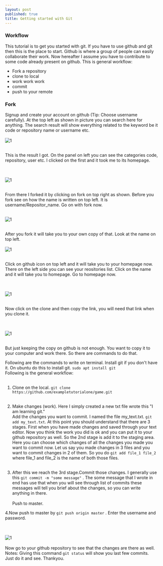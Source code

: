 ```yaml
---
layout: post
published: true
title: Getting started with Git
---
```


### Workflow
This tutorial is to get you started with git. If you have to use github and git then this is the place to start. Github is where a group of people can easily collaborate their work. Now hereafter I assume you have to contribute to some code already present on github. This is general workflow:
<ul><li>Fork a repository</li><li>clone to local</li><li>work work work</li><li>commit</li><li>push to your remote</li></ul>

### Fork
Signup and create your account on github (Tip: Choose username carefully).
At the top left as shown in picture you can search here for anything. The search result will show everything related to the keyword be it code or repository name or username etc.<br/><br/>
![1](/img/1.gif)<br/><br/>

This is the result I got. On the panel on left you can see the categories code, repository, user etc. I clicked on the first and it took me to its homepage.

<br/> <br/>![1](/img/2.gif)<br/><br/>

From there I forked it by clicking on fork on top right as shown. Before you fork see on how the name is written on top left. It is username/Repositor_name. Go on with fork now.<br/><br/>

![1](/img/3.gif)<br/><br/>

After you fork it will take you to your own copy of that. Look at the name on top left. <br/><br/>![1](/img/4.gif)<br/><br/>

Click on github icon on top left and it will take you to your homepage now. There on the left side you can see your reositories list. Click on the name and it will take you to homepage. Go to homepage now.

<br/><br/>![1](/img/5.gif)<br/><br/>

Now click on the clone and then copy the link, you will need that link when you clone it.

<br/><br/>![1](/img/6.gif)<br/><br/>

 But just keeping the copy on github is not enough. You want to copy it to your computer and work there. So there are commands to do that.
 
 Following are the commands to write on terminal. Install git if you don't have it. On ubuntu do this to install git.
 `sudo apt install git`<br/>
 Following is the general workflow:<br/><br/>
 
 
1. Clone  on the local. 
  `git clone https://github.com/exampletutorialone/game.git`
  <br/><br/>
  
  2. Make changes (work). Here I simply created a new txt file wrote this "I am learning git."<br/>Add the changes you want to commit. I named the file my_text.txt. 
  `git add my_text.txt`. At this point you should understand that there are 3 stages. First when you have made changes and saved through your text editor. Now you think the work you did is ok and you can put it to your github repository as well. So the 2nd stage is add it to the staging area. Here you can choose which changes of all the changes you made you want to commit now. Let us say you made changes in 3 files and you want to commit changes in 2 of them. So you do 
  `git add file_1 file_2` 
  where file_1 and file_2 is the name of both those files.<br/><br/>
  
  
  3. After this we reach the 3rd stage.Commit those changes. I generally use this 
  `git commit -m "some message"`
  . The some message that I wrote in end has use that when you will see through list of commits these messages will tell you brief about the changes, so you can write anything in there.<br/><br/>Push to master. 
  
  4.Now push to master by 
  `git push origin master`
  . Enter the username and password. <br/><br/>
  
  
 <br/>![1](/img/7.png)<br/>
<br/> Now go to your github repository to see that the changes are there as well. 
Notes:
Giving this command `git status` will show you last few commits. Just do it and see.
Thankyou.